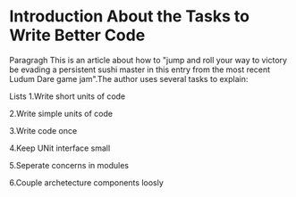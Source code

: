 # Introduction About the Tasks to Write Better Code
Paragragh
This is an article about how to "jump and roll your way to victory be evading a persistent sushi master in this entry from the most recent Ludum Dare game jam".The author uses several tasks to explain:

Lists
1.Write short units of code

2.Write simple units of code

3.Write code once

4.Keep UNit interface small

5.Seperate concerns in modules

6.Couple archetecture components loosly

